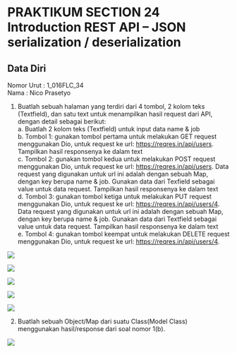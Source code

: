 # PRAKTIKUM SECTION 24 Introduction REST API – JSON serialization / deserialization

## Data Diri
Nomor Urut  : 1_016FLC_34 <br>
Nama        : Nico Prasetyo <br>

1. Buatlah sebuah halaman yang terdiri dari 4 tombol, 2 kolom teks (Textfield), dan satu text untuk menampilkan hasil request dari API, dengan detail sebagai berikut: <br>
a. Buatlah 2 kolom teks (Textfield) untuk input data name & job <br> 
b. Tombol 1: gunakan tombol pertama untuk melakukan GET request menggunakan Dio, untuk request ke url: https://reqres.in/api/users. Tampilkan hasil responsenya ke dalam text <br>
c. Tombol 2: gunakan tombol kedua untuk melakukan POST request menggunakan Dio, untuk request ke url: https://reqres.in/api/users. Data request yang digunakan untuk url ini adalah dengan sebuah Map, dengan key berupa name & job. Gunakan data dari Texfield sebagai value untuk data request. Tampilkan hasil responsenya ke dalam text <br>
d. Tombol 3: gunakan tombol ketiga untuk melakukan PUT request menggunakan Dio, untuk request ke url: https://reqres.in/api/users/4. Data request yang digunakan untuk url ini adalah dengan sebuah Map, dengan key berupa name & job. Gunakan data dari Textfield sebagai value untuk data request. Tampilkan hasil responsenya ke dalam text <br>
e. Tombol 4: gunakan tombol keempat untuk melakukan DELETE request menggunakan Dio, untuk request ke url: https://reqres.in/api/users/4. <br>

![](../screenshots/Screenshot_TampilanAwal.png)

![](../screenshots/Screenshot_TampilanTombolGET.png)

![](../screenshots/Screenshot_TampilanTombolPOST.png)

![](../screenshots/Screenshot_TampilanTombolPUT.png)

![](../screenshots/Screenshot_TampilanTombolDELETE.png)

2. Buatlah sebuah Object/Map dari suatu Class(Model Class) menggunakan hasil/response dari soal nomor 1(b).

![](../screenshots/Screenshot_HasilGet(Object%20atau%20Map).png)